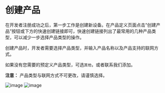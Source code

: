 # 创建产品

在开发者注册成功之后，第一步工作是创建新设备。在产品定义页面点击“创建产品”按钮或下方的快速创建链接即可，快速创建链接列出了最常用的几种产品类型，可以减少一步选择产品类型的操作。

创建产品时，开发者需要选择产品类型，并输入产品名称以及产品支持的联网方式。

如果没有您需要的预定义产品类型，可选`其他`，或者联系我们添加。

**注意：** 产品类型与联网方式不可更改，请谨慎选择。

![image](/res/product/create_product.png)
![image](/res/product/create_product_02.png)
